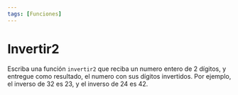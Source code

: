 ```yaml
---
tags: [Funciones]
---
```

# Invertir2

Escriba una función `invertir2` que reciba un numero entero de 2 dígitos, y entregue como resultado, el numero con sus dígitos invertidos. Por ejemplo, el inverso de 32 es 23, y el inverso de 24 es 42.